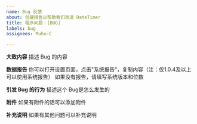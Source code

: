 ```yaml
---
name: Bug 反馈
about: 创建报告以帮助我们改进 DateTimer
title: 程序问题：[BUG]
labels: bug
assignees: Muhu-C

---
```


**大致内容**
描述 Bug 的内容

**数据报告**
你可以打开设置页面，点击"系统报告"，复制内容（注：仅1.0.4及以上可以使用系统报告）
如果没有报告，请填写系统版本和位数

**引发 Bug 的行为**
描述这个 Bug是怎么发生的

**附件**
如果有附件的话可以添加附件

**补充说明**
如果有其他问题可以补充说明
